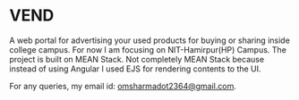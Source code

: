 # VEND
A web portal for advertising your used products for buying or sharing inside college campus. For now I am focusing on NIT-Hamirpur(HP) Campus.
The project is built on MEAN Stack. Not completely MEAN Stack because instead of using Angular I used EJS for rendering contents to the UI.

For any queries, my email id: omsharmadot2364@gmail.com.
